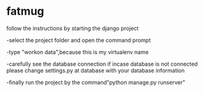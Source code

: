 # fatmug
follow the instructions by starting the django project

  -select the project folder and open the command prompt
  
  -type "workon data",because this is my virtualenv name
  
  -carefully see the database connection if incase database is not connected please change settings.py at database with your database information
  
  -finally run the project by the command"python manage.py runserver"
  
  
